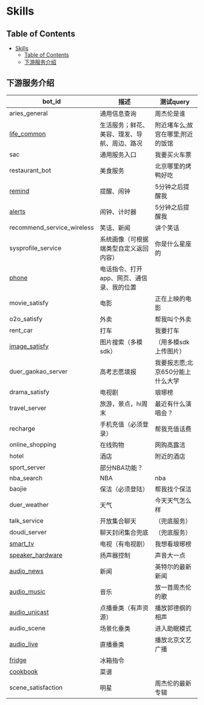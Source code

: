 # Skills

## Table of Contents


   * [Skills](#skills)
      * [Table of Contents](#table-of-contents)
      * [下游服务介绍](#下游服务介绍)


## 下游服务介绍

bot_id|描述|测试query
------|----|---------
aries_general|通用信息查询|周杰伦是谁
[life_common](bot/life_common.md)|生活服务；鲜花、美容、理发、导航、周边、路况|附近堵车么;故宫在哪里;附近的饭馆
sac|通用服务入口|我要买火车票
restaurant_bot|美食服务|北京哪里的烤鸭好吃
[remind](bot/remind.md)|提醒、闹钟|5分钟之后提醒我
[alerts](bot/alerts.md)|闹钟、计时器|5分钟之后提醒我
recommend_service_wireless|笑话、新闻|讲个笑话
sysprofile_service|系统画像（可根据端类型自定义返回内容）|你是什么星座的
[phone](bot/phone.md)|电话指令、打开app、网页、通信录、我的位置|
movie_satisfy|电影|正在上映的电影
o2o_satisfy|外卖|帮我叫个外卖
rent_car|打车|我要打车
[image_satisfy](bot/image_satisfy.md)|图片搜索（多模sdk）|（用多模sdk上传图片）
duer_gaokao_server|高考志愿填报|我要报志愿;北京650分能上什么大学
drama_satisfy|电视剧|琅琊榜
travel_server|旅游，景点，hi周末|最近有什么演唱会？
recharge|手机充值（必须登录）|帮我充值话费
online_shopping|在线购物|网购高露洁
hotel|酒店|附近的酒店
sport_server|部分NBA功能？|
nba_search|NBA|nba
baojie|保洁（必须登陆）|帮我找个保洁
duer_weather|天气|今天天气怎么样
talk_service|开放集合聊天|（兜底服务）
doudi_server|聊天封闭集合兜底|（兜底服务）
[smart_tv](bot/smart_tv.md)|电视（有电视剧）|我想看琅琊榜
[speaker_hardware](bot/speaker_hardware.md)|扬声器控制|声音大一点
[audio_news](bot/audio_news.md)|新闻|英特尔的最新新闻
[audio_music](bot/audio_music.md)|音乐|放一首周杰伦的歌
[audio_unicast](bot/audio_unicast.md)|点播垂类（有声资源）|播放郭德纲的相声
audio_scene|场景化垂类|进入助眠模式
[audio_live](bot/audio_live.md)|直播垂类|播放北京文艺广播
[fridge](bot/fridge.md)|冰箱指令|
[cookbook](bot/cookbook.md)|菜谱|
scene_satisfaction|明星|周杰伦的最新专辑


